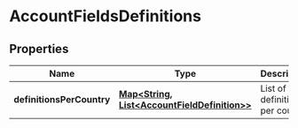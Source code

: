 
# AccountFieldsDefinitions

## Properties
Name | Type | Description | Notes
------------ | ------------- | ------------- | -------------
**definitionsPerCountry** | [**Map&lt;String, List&lt;AccountFieldDefinition&gt;&gt;**](List.md) | List of field definitions per country |  [optional]



